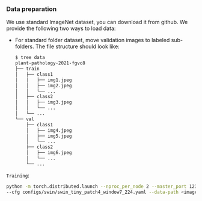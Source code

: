### Data preparation

We use standard ImageNet dataset, you can download it from github. We provide the following two ways to
load data:

- For standard folder dataset, move validation images to labeled sub-folders. The file structure should look like:
  ```bash
  $ tree data
  plant-pathology-2021-fgvc8
  ├── train
  │   ├── class1
  │   │   ├── img1.jpeg
  │   │   ├── img2.jpeg
  │   │   └── ...
  │   ├── class2
  │   │   ├── img3.jpeg
  │   │   └── ...
  │   └── ...
  └── val
      ├── class1
      │   ├── img4.jpeg
      │   ├── img5.jpeg
      │   └── ...
      ├── class2
      │   ├── img6.jpeg
      │   └── ...
      └── ...
  
`Training`:

```bash
python -m torch.distributed.launch --nproc_per_node 2 --master_port 12345  main.py \
--cfg configs/swin/swin_tiny_patch4_window7_224.yaml --data-path <imagenet-path> --batch-size 12 